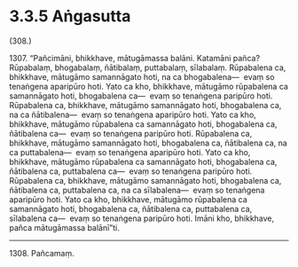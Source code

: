 # 3.3.5 Aṅgasutta

(308.)

1307\. “Pañcimāni, bhikkhave, mātugāmassa balāni. Katamāni pañca? Rūpabalaṃ, bhogabalaṃ, ñātibalaṃ, puttabalaṃ, sīlabalaṃ. Rūpabalena ca, bhikkhave, mātugāmo samannāgato hoti, na ca bhogabalena—  evaṃ so tenaṅgena aparipūro hoti. Yato ca kho, bhikkhave, mātugāmo rūpabalena ca samannāgato hoti, bhogabalena ca—  evaṃ so tenaṅgena paripūro hoti. Rūpabalena ca, bhikkhave, mātugāmo samannāgato hoti, bhogabalena ca, na ca ñātibalena—  evaṃ so tenaṅgena aparipūro hoti. Yato ca kho, bhikkhave, mātugāmo rūpabalena ca samannāgato hoti, bhogabalena ca, ñātibalena ca—  evaṃ so tenaṅgena paripūro hoti. Rūpabalena ca, bhikkhave, mātugāmo samannāgato hoti, bhogabalena ca, ñātibalena ca, na ca puttabalena—  evaṃ so tenaṅgena aparipūro hoti. Yato ca kho, bhikkhave, mātugāmo rūpabalena ca samannāgato hoti, bhogabalena ca, ñātibalena ca, puttabalena ca—  evaṃ so tenaṅgena paripūro hoti. Rūpabalena ca, bhikkhave, mātugāmo samannāgato hoti, bhogabalena ca, ñātibalena ca, puttabalena ca, na ca sīlabalena—  evaṃ so tenaṅgena aparipūro hoti. Yato ca kho, bhikkhave, mātugāmo rūpabalena ca samannāgato hoti, bhogabalena ca, ñātibalena ca, puttabalena ca, sīlabalena ca—  evaṃ so tenaṅgena paripūro hoti. Imāni kho, bhikkhave, pañca mātugāmassa balānī”ti.

---

1308\. Pañcamaṃ.
